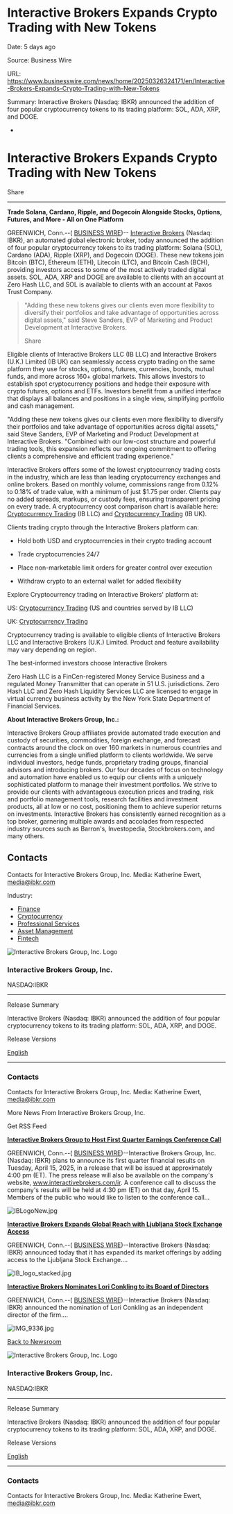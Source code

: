 # Interactive Brokers Expands Crypto Trading with New Tokens

Date: 5 days ago

Source: Business Wire

URL: https://www.businesswire.com/news/home/20250326324171/en/Interactive-Brokers-Expands-Crypto-Trading-with-New-Tokens

Summary: Interactive Brokers (Nasdaq: IBKR) announced the addition of four popular cryptocurrency tokens to its trading platform: SOL, ADA, XRP, and DOGE.

-

# **Interactive Brokers Expands Crypto Trading with New Tokens**

Share

* * *

**Trade Solana, Cardano, Ripple, and Dogecoin Alongside Stocks, Options, Futures, and More - All on One Platform**

GREENWICH, Conn.--( [BUSINESS WIRE](https://www.businesswire.com/))-- [Interactive Brokers](https://cts.businesswire.com/ct/CT?id=smartlink&url=https%3A%2F%2Fwww.interactivebrokers.com%2F&esheet=54228483&newsitemid=20250326324171&lan=en-US&anchor=Interactive+Brokers&index=1&md5=da0bef5e092310f5bf730e26939768ba) (Nasdaq: IBKR), an automated global electronic broker, today announced the addition of four popular cryptocurrency tokens to its trading platform: Solana (SOL), Cardano (ADA), Ripple (XRP), and Dogecoin (DOGE). These new tokens join Bitcoin (BTC), Ethereum (ETH), Litecoin (LTC), and Bitcoin Cash (BCH), providing investors access to some of the most actively traded digital assets. SOL, ADA, XRP and DOGE are available to clients with an account at Zero Hash LLC, and SOL is available to clients with an account at Paxos Trust Company.

> "Adding these new tokens gives our clients even more flexibility to diversify their portfolios and take advantage of opportunities across digital assets," said Steve Sanders, EVP of Marketing and Product Development at Interactive Brokers.
>
> Share

Eligible clients of Interactive Brokers LLC (IB LLC) and Interactive Brokers (U.K.) Limited (IB UK) can seamlessly access crypto trading on the same platform they use for stocks, options, futures, currencies, bonds, mutual funds, and more across 160+ global markets. This allows investors to establish spot cryptocurrency positions and hedge their exposure with crypto futures, options and ETFs. Investors benefit from a unified interface that displays all balances and positions in a single view, simplifying portfolio and cash management.

"Adding these new tokens gives our clients even more flexibility to diversify their portfolios and take advantage of opportunities across digital assets," said Steve Sanders, EVP of Marketing and Product Development at Interactive Brokers. "Combined with our low-cost structure and powerful trading tools, this expansion reflects our ongoing commitment to offering clients a comprehensive and efficient trading experience."

Interactive Brokers offers some of the lowest cryptocurrency trading costs in the industry, which are less than leading cryptocurrency exchanges and online brokers. Based on monthly volume, commissions range from 0.12% to 0.18% of trade value, with a minimum of just $1.75 per order. Clients pay no added spreads, markups, or custody fees, ensuring transparent pricing on every trade. A cryptocurrency cost comparison chart is available here: [Cryptocurrency Trading](https://cts.businesswire.com/ct/CT?id=smartlink&url=https%3A%2F%2Fwww.interactivebrokers.com%2Fen%2Ftrading%2Fproducts-cryptocurrencies.php&esheet=54228483&newsitemid=20250326324171&lan=en-US&anchor=Cryptocurrency+Trading&index=2&md5=8368c6d629854ec07ce66292f0ec1e7a) (IB LLC) and [Cryptocurrency Trading](https://cts.businesswire.com/ct/CT?id=smartlink&url=https%3A%2F%2Fwww.interactivebrokers.co.uk%2Fen%2Ftrading%2Fproducts-cryptocurrencies.php&esheet=54228483&newsitemid=20250326324171&lan=en-US&anchor=Cryptocurrency+Trading&index=3&md5=33b5f56f16234683f8917390c57506ac) (IB UK).

Clients trading crypto through the Interactive Brokers platform can:

- Hold both USD and cryptocurrencies in their crypto trading account

- Trade cryptocurrencies 24/7

- Place non-marketable limit orders for greater control over execution

- Withdraw crypto to an external wallet for added flexibility


Explore Cryptocurrency trading on Interactive Brokers' platform at:

US: [Cryptocurrency Trading](https://cts.businesswire.com/ct/CT?id=smartlink&url=https%3A%2F%2Fwww.interactivebrokers.com%2Fen%2Ftrading%2Fproducts-cryptocurrencies.php&esheet=54228483&newsitemid=20250326324171&lan=en-US&anchor=Cryptocurrency+Trading&index=4&md5=8f6b3db988945f1929c211bcaa5ea0c9) (US and countries served by IB LLC)

UK: [Cryptocurrency Trading](https://cts.businesswire.com/ct/CT?id=smartlink&url=https%3A%2F%2Fwww.interactivebrokers.co.uk%2Fen%2Ftrading%2Fproducts-cryptocurrencies.php&esheet=54228483&newsitemid=20250326324171&lan=en-US&anchor=Cryptocurrency+Trading&index=5&md5=466928612e4de9fbe5f17cdc09df0829)

Cryptocurrency trading is available to eligible clients of Interactive Brokers LLC and Interactive Brokers (U.K.) Limited. Product and feature availability may vary depending on region.

The best-informed investors choose Interactive Brokers

Zero Hash LLC is a FinCen-registered Money Service Business and a regulated Money Transmitter that can operate in 51 U.S. jurisdictions. Zero Hash LLC and Zero Hash Liquidity Services LLC are licensed to engage in virtual currency business activity by the New York State Department of Financial Services.

**About Interactive Brokers Group, Inc.:**

Interactive Brokers Group affiliates provide automated trade execution and custody of securities, commodities, foreign exchange, and forecast contracts around the clock on over 160 markets in numerous countries and currencies from a single unified platform to clients worldwide. We serve individual investors, hedge funds, proprietary trading groups, financial advisors and introducing brokers. Our four decades of focus on technology and automation have enabled us to equip our clients with a uniquely sophisticated platform to manage their investment portfolios. We strive to provide our clients with advantageous execution prices and trading, risk and portfolio management tools, research facilities and investment products, all at low or no cost, positioning them to achieve superior returns on investments. Interactive Brokers has consistently earned recognition as a top broker, garnering multiple awards and accolades from respected industry sources such as Barron's, Investopedia, Stockbrokers.com, and many others.

## Contacts

Contacts for Interactive Brokers Group, Inc. Media: Katherine Ewert, [media@ibkr.com](mailto:media@ibkr.com)

Industry:

- [Finance](https://www.businesswire.com/newsroom?industry=1000074)
- [Cryptocurrency](https://www.businesswire.com/newsroom?industry=1778661)
- [Professional Services](https://www.businesswire.com/newsroom?industry=1000150)
- [Asset Management](https://www.businesswire.com/newsroom?industry=1778667)
- [Fintech](https://www.businesswire.com/newsroom?industry=1778659)

![Interactive Brokers Group, Inc. Logo](https://mms.businesswire.com/media/20250326324171/en/713876/4/IB_logo_stacked.jpg)

### Interactive Brokers Group, Inc.

NASDAQ:IBKR

* * *

Release Summary

Interactive Brokers (Nasdaq: IBKR) announced the addition of four popular cryptocurrency tokens to its trading platform: SOL, ADA, XRP, and DOGE.

Release Versions

[English](https://www.businesswire.com/news/home/20250326324171/en/Interactive-Brokers-Expands-Crypto-Trading-with-New-Tokens)

* * *

### Contacts

Contacts for Interactive Brokers Group, Inc. Media: Katherine Ewert, [media@ibkr.com](mailto:media@ibkr.com)

More News From Interactive Brokers Group, Inc.

Get RSS Feed

[**Interactive Brokers Group to Host First Quarter Earnings Conference Call**](https://www.businesswire.com/news/home/20250325020938/en/Interactive-Brokers-Group-to-Host-First-Quarter-Earnings-Conference-Call)

GREENWICH, Conn.--( [BUSINESS WIRE](https://www.businesswire.com/))--Interactive Brokers Group, Inc. (Nasdaq: IBKR) plans to announce its first quarter financial results on Tuesday, April 15, 2025, in a release that will be issued at approximately 4:00 pm (ET). The press release will also be available on the company's website, www.interactivebrokers.com/ir. A conference call to discuss the company's results will be held at 4:30 pm (ET) on that day, April 15. Members of the public who would like to listen to the conference call...

![IBLogoNew.jpg](https://mms.businesswire.com/media/20250325020938/en/746387/21/IBLogoNew.jpg)

[**Interactive Brokers Expands Global Reach with Ljubljana Stock Exchange Access**](https://www.businesswire.com/news/home/20250311441939/en/Interactive-Brokers-Expands-Global-Reach-with-Ljubljana-Stock-Exchange-Access)

GREENWICH, Conn.--( [BUSINESS WIRE](https://www.businesswire.com/))--Interactive Brokers (Nasdaq: IBKR) announced today that it has expanded its market offerings by adding access to the Ljubljana Stock Exchange....

![IB_logo_stacked.jpg](https://mms.businesswire.com/media/20250311441939/en/713876/21/IB_logo_stacked.jpg)

[**Interactive Brokers Nominates Lori Conkling to its Board of Directors**](https://www.businesswire.com/news/home/20250307601860/en/Interactive-Brokers-Nominates-Lori-Conkling-to-its-Board-of-Directors)

GREENWICH, Conn.--( [BUSINESS WIRE](https://www.businesswire.com/))--Interactive Brokers (Nasdaq: IBKR) announced the nomination of Lori Conkling as an independent director of the firm....

![IMG_9336.jpg](https://mms.businesswire.com/media/20250307601860/en/2403057/21/IMG_9336.jpg)

[Back to Newsroom](https://www.businesswire.com/newsroom)

![Interactive Brokers Group, Inc. Logo](https://mms.businesswire.com/media/20250326324171/en/713876/4/IB_logo_stacked.jpg)

### Interactive Brokers Group, Inc.

NASDAQ:IBKR

* * *

Release Summary

Interactive Brokers (Nasdaq: IBKR) announced the addition of four popular cryptocurrency tokens to its trading platform: SOL, ADA, XRP, and DOGE.

Release Versions

[English](https://www.businesswire.com/news/home/20250326324171/en/Interactive-Brokers-Expands-Crypto-Trading-with-New-Tokens)

* * *

### Contacts

Contacts for Interactive Brokers Group, Inc. Media: Katherine Ewert, [media@ibkr.com](mailto:media@ibkr.com)